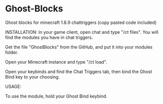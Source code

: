 # Ghost-Blocks
Ghost blocks for minecraft 1.8.9 chattriggers (copy pasted code included)

INSTALLATION:
In your game client, open chat and type "/ct files". You will find the modules you have in chat triggers. 

Get the file "GhostBlocks" from the GitHub, and put it into your modules folder.

Open your Minecraft instance and type "/ct load".

Open your keybinds and find the Chat Triggers tab, then bind the Ghost Bind key to your choosing.

USAGE:

To use the module, hold your Ghost Bind keybind.
